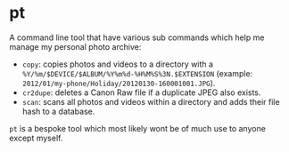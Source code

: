 # pt

A command line tool that have various sub commands which help me manage my
personal photo archive:
 - `copy`: copies photos and videos to a directory with a
   `%Y/%m/$DEVICE/$ALBUM/%Y%m%d-%H%M%S%3N.$EXTENSION` (example:
   `2012/01/my-phone/Holiday/20120130-160001001.JPG`).
 - `cr2dupe`: deletes a Canon Raw file if a duplicate JPEG also exists.
 - `scan`: scans all photos and videos within a directory and adds their file
   hash to a database.

`pt` is a bespoke tool which most likely wont be of much use to anyone except
myself.
